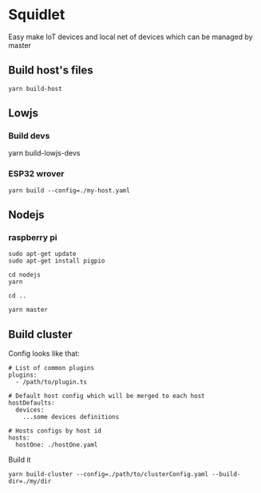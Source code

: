 # Squidlet

Easy make IoT devices and local net of devices which can be managed by master


## Build host's files

    yarn build-host


## Lowjs

### Build devs

   yarn build-lowjs-devs

### ESP32 wrover

    yarn build --config=./my-host.yaml


## Nodejs
 
### raspberry pi

    sudo apt-get update
    sudo apt-get install pigpio
    
    cd nodejs
    yarn
    
    cd ..
    
    yarn master


## Build cluster

Config looks like that:

    # List of common plugins
    plugins:
      - /path/to/plugin.ts
      
    # Default host config which will be merged to each host
    hostDefaults:
      devices:
        ...some devices definitions
    
    # Hosts configs by host id
    hosts:
      hostOne: ./hostOne.yaml

Build it

    yarn build-cluster --config=./path/to/clusterConfig.yaml --build-dir=./my/dir
    
